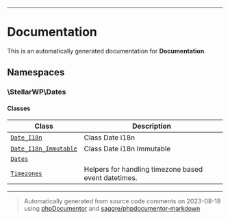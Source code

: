 
***

# Documentation



This is an automatically generated documentation for **Documentation**.


## Namespaces


### \StellarWP\Dates

#### Classes

| Class | Description |
|-------|-------------|
| [`Date_I18n`](./classes/StellarWP/Dates/Date_I18n.md) | Class Date i18n|
| [`Date_I18n_Immutable`](./classes/StellarWP/Dates/Date_I18n_Immutable.md) | Class Date i18n Immutable|
| [`Dates`](./classes/StellarWP/Dates/Dates.md) | |
| [`Timezones`](./classes/StellarWP/Dates/Timezones.md) | Helpers for handling timezone based event datetimes.|




***
> Automatically generated from source code comments on 2023-08-18 using [phpDocumentor](http://www.phpdoc.org/) and [saggre/phpdocumentor-markdown](https://github.com/Saggre/phpDocumentor-markdown)
